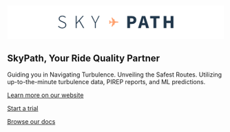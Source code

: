 ![SkyPath.io | The world’s leading turbulence and auto-PIREPS data source](./profile/logo.png)

## SkyPath, Your Ride Quality Partner

Guiding you in Navigating Turbulence. Unveiling the Safest Routes. Utilizing up-to-the-minute turbulence data, PIREP reports, and ML predictions.

[Learn more on our website](https://skypath.io/)

[Start a trial](https://skypath.io/trial/)

[Browse our docs](https://docs.skypath.io/)
